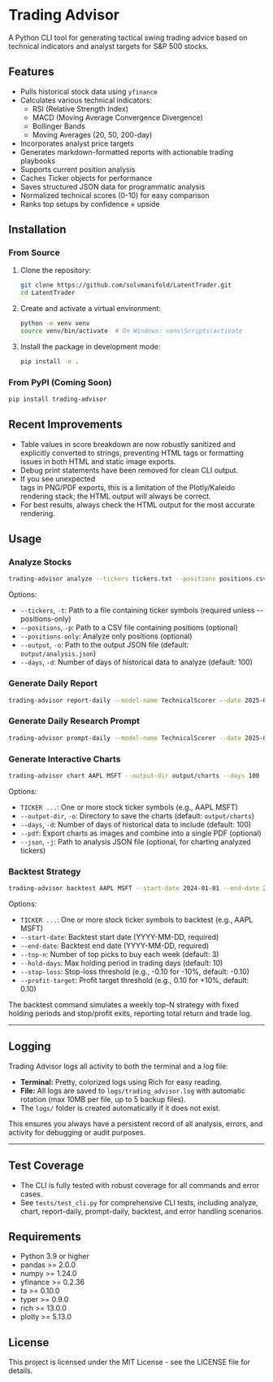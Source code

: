 # Trading Advisor

A Python CLI tool for generating tactical swing trading advice based on technical indicators and analyst targets for S&P 500 stocks.

## Features

- Pulls historical stock data using `yfinance`
- Calculates various technical indicators:
  - RSI (Relative Strength Index)
  - MACD (Moving Average Convergence Divergence)
  - Bollinger Bands
  - Moving Averages (20, 50, 200-day)
- Incorporates analyst price targets
- Generates markdown-formatted reports with actionable trading playbooks
- Supports current position analysis
- Caches Ticker objects for performance
- Saves structured JSON data for programmatic analysis
- Normalized technical scores (0-10) for easy comparison
- Ranks top setups by confidence × upside

## Installation

### From Source

1. Clone the repository:
   ```bash
   git clone https://github.com/solvmanifold/LatentTrader.git
   cd LatentTrader
   ```

2. Create and activate a virtual environment:
   ```bash
   python -m venv venv
   source venv/bin/activate  # On Windows: venv\Scripts\activate
   ```

3. Install the package in development mode:
   ```bash
   pip install -e .
   ```

### From PyPI (Coming Soon)

```bash
pip install trading-advisor
```

## Recent Improvements

- Table values in score breakdown are now robustly sanitized and explicitly converted to strings, preventing HTML tags or formatting issues in both HTML and static image exports.
- Debug print statements have been removed for clean CLI output.
- If you see unexpected <br> tags in PNG/PDF exports, this is a limitation of the Plotly/Kaleido rendering stack; the HTML output will always be correct.
- For best results, always check the HTML output for the most accurate rendering.

## Usage

### Analyze Stocks

```bash
trading-advisor analyze --tickers tickers.txt --positions positions.csv
```

Options:
- `--tickers`, `-t`: Path to a file containing ticker symbols (required unless --positions-only)
- `--positions`, `-p`: Path to a CSV file containing positions (optional)
- `--positions-only`: Analyze only positions (optional)
- `--output`, `-o`: Path to the output JSON file (default: `output/analysis.json`)
- `--days`, `-d`: Number of days of historical data to analyze (default: 100)

### Generate Daily Report

```bash
trading-advisor report-daily --model-name TechnicalScorer --date 2025-05-23 --top-n 6
```

### Generate Daily Research Prompt

```bash
trading-advisor prompt-daily --model-name TechnicalScorer --date 2025-05-23 --top-n 6
```

### Generate Interactive Charts

```bash
trading-advisor chart AAPL MSFT --output-dir output/charts --days 100
```

Options:
- `TICKER ...`: One or more stock ticker symbols (e.g., AAPL MSFT)
- `--output-dir`, `-o`: Directory to save the charts (default: `output/charts`)
- `--days`, `-d`: Number of days of historical data to include (default: 100)
- `--pdf`: Export charts as images and combine into a single PDF (optional)
- `--json`, `-j`: Path to analysis JSON file (optional, for charting analyzed tickers)

### Backtest Strategy

```bash
trading-advisor backtest AAPL MSFT --start-date 2024-01-01 --end-date 2024-02-01 --top-n 2 --hold-days 5 --stop-loss -0.05 --profit-target 0.05
```

Options:
- `TICKER ...`: One or more stock ticker symbols to backtest (e.g., AAPL MSFT)
- `--start-date`: Backtest start date (YYYY-MM-DD, required)
- `--end-date`: Backtest end date (YYYY-MM-DD, required)
- `--top-n`: Number of top picks to buy each week (default: 3)
- `--hold-days`: Max holding period in trading days (default: 10)
- `--stop-loss`: Stop-loss threshold (e.g., -0.10 for -10%, default: -0.10)
- `--profit-target`: Profit target threshold (e.g., 0.10 for +10%, default: 0.10)

The backtest command simulates a weekly top-N strategy with fixed holding periods and stop/profit exits, reporting total return and trade log.

---

## Logging

Trading Advisor logs all activity to both the terminal and a log file:

- **Terminal:** Pretty, colorized logs using Rich for easy reading.
- **File:** All logs are saved to `logs/trading_advisor.log` with automatic rotation (max 10MB per file, up to 5 backup files).
- The `logs/` folder is created automatically if it does not exist.

This ensures you always have a persistent record of all analysis, errors, and activity for debugging or audit purposes.

---

## Test Coverage

- The CLI is fully tested with robust coverage for all commands and error cases.
- See `tests/test_cli.py` for comprehensive CLI tests, including analyze, chart, report-daily, prompt-daily, backtest, and error handling scenarios.

## Requirements

- Python 3.9 or higher
- pandas >= 2.0.0
- numpy >= 1.24.0
- yfinance >= 0.2.36
- ta >= 0.10.0
- typer >= 0.9.0
- rich >= 13.0.0
- plotly >= 5.13.0

## License

This project is licensed under the MIT License - see the LICENSE file for details. 